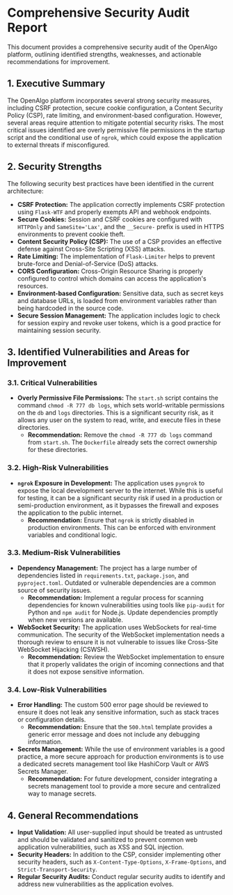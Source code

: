 # Comprehensive Security Audit Report

This document provides a comprehensive security audit of the OpenAlgo platform, outlining identified strengths, weaknesses, and actionable recommendations for improvement.

## 1. Executive Summary

The OpenAlgo platform incorporates several strong security measures, including CSRF protection, secure cookie configuration, a Content Security Policy (CSP), rate limiting, and environment-based configuration. However, several areas require attention to mitigate potential security risks. The most critical issues identified are overly permissive file permissions in the startup script and the conditional use of `ngrok`, which could expose the application to external threats if misconfigured.

## 2. Security Strengths

The following security best practices have been identified in the current architecture:

- **CSRF Protection:** The application correctly implements CSRF protection using `Flask-WTF` and properly exempts API and webhook endpoints.
- **Secure Cookies:** Session and CSRF cookies are configured with `HTTPOnly` and `SameSite='Lax'`, and the `__Secure-` prefix is used in HTTPS environments to prevent cookie theft.
- **Content Security Policy (CSP):** The use of a CSP provides an effective defense against Cross-Site Scripting (XSS) attacks.
- **Rate Limiting:** The implementation of `Flask-Limiter` helps to prevent brute-force and Denial-of-Service (DoS) attacks.
- **CORS Configuration:** Cross-Origin Resource Sharing is properly configured to control which domains can access the application's resources.
- **Environment-based Configuration:** Sensitive data, such as secret keys and database URLs, is loaded from environment variables rather than being hardcoded in the source code.
- **Secure Session Management:** The application includes logic to check for session expiry and revoke user tokens, which is a good practice for maintaining session security.

## 3. Identified Vulnerabilities and Areas for Improvement

### 3.1. Critical Vulnerabilities

- **Overly Permissive File Permissions:** The `start.sh` script contains the command `chmod -R 777 db logs`, which sets world-writable permissions on the `db` and `logs` directories. This is a significant security risk, as it allows any user on the system to read, write, and execute files in these directories.
  - **Recommendation:** Remove the `chmod -R 777 db logs` command from `start.sh`. The `Dockerfile` already sets the correct ownership for these directories.

### 3.2. High-Risk Vulnerabilities

- **`ngrok` Exposure in Development:** The application uses `pyngrok` to expose the local development server to the internet. While this is useful for testing, it can be a significant security risk if used in a production or semi-production environment, as it bypasses the firewall and exposes the application to the public internet.
  - **Recommendation:** Ensure that `ngrok` is strictly disabled in production environments. This can be enforced with environment variables and conditional logic.

### 3.3. Medium-Risk Vulnerabilities

- **Dependency Management:** The project has a large number of dependencies listed in `requirements.txt`, `package.json`, and `pyproject.toml`. Outdated or vulnerable dependencies are a common source of security issues.
  - **Recommendation:** Implement a regular process for scanning dependencies for known vulnerabilities using tools like `pip-audit` for Python and `npm audit` for Node.js. Update dependencies promptly when new versions are available.
- **WebSocket Security:** The application uses WebSockets for real-time communication. The security of the WebSocket implementation needs a thorough review to ensure it is not vulnerable to issues like Cross-Site WebSocket Hijacking (CSWSH).
  - **Recommendation:** Review the WebSocket implementation to ensure that it properly validates the origin of incoming connections and that it does not expose sensitive information.

### 3.4. Low-Risk Vulnerabilities

- **Error Handling:** The custom 500 error page should be reviewed to ensure it does not leak any sensitive information, such as stack traces or configuration details.
  - **Recommendation:** Ensure that the `500.html` template provides a generic error message and does not include any debugging information.
- **Secrets Management:** While the use of environment variables is a good practice, a more secure approach for production environments is to use a dedicated secrets management tool like HashiCorp Vault or AWS Secrets Manager.
  - **Recommendation:** For future development, consider integrating a secrets management tool to provide a more secure and centralized way to manage secrets.

## 4. General Recommendations

- **Input Validation:** All user-supplied input should be treated as untrusted and should be validated and sanitized to prevent common web application vulnerabilities, such as XSS and SQL injection.
- **Security Headers:** In addition to the CSP, consider implementing other security headers, such as `X-Content-Type-Options`, `X-Frame-Options`, and `Strict-Transport-Security`.
- **Regular Security Audits:** Conduct regular security audits to identify and address new vulnerabilities as the application evolves.
